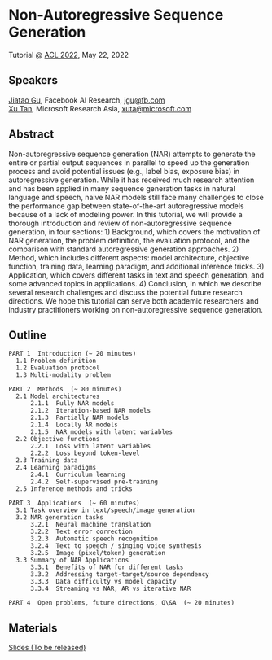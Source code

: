# Non-Autoregressive Sequence Generation
Tutorial @ [ACL 2022](https://www.2022.aclweb.org/tutorials), May 22, 2022


## Speakers
[Jiatao Gu](https://jiataogu.me/), Facebook AI Research, <jgu@fb.com> <br>
[Xu Tan](https://www.microsoft.com/en-us/research/people/xuta/), Microsoft Research Asia, <xuta@microsoft.com> 



## Abstract
Non-autoregressive sequence generation (NAR) attempts to generate the entire or partial output sequences in parallel to speed up the generation process and avoid potential issues (e.g., label bias, exposure bias) in autoregressive generation. While it has received much research attention and has been applied in many sequence generation tasks in natural language and speech, naive NAR models still face many challenges to close the performance gap between state-of-the-art autoregressive models because of a lack of modeling power. In this tutorial, we will provide a thorough introduction and review of non-autoregressive sequence generation, in four sections: 1) Background, which covers the motivation of NAR generation, the problem definition, the evaluation protocol, and the comparison with standard autoregressive generation approaches. 2) Method, which includes different aspects: model architecture, objective function, training data, learning paradigm, and additional inference tricks. 3) Application, which covers different tasks in text and speech generation, and some advanced topics in applications. 4) Conclusion, in which we describe several research challenges and discuss the potential future research directions. We hope this tutorial can serve both academic researchers and industry practitioners working on non-autoregressive sequence generation. 


## Outline

    PART 1  Introduction (~ 20 minutes) 
      1.1 Problem definition 
      1.2 Evaluation protocol 
      1.3 Multi-modality problem 
      
    PART 2  Methods  (~ 80 minutes) 
      2.1 Model architectures 
          2.1.1  Fully NAR models 
          2.1.2  Iteration-based NAR models 
          2.1.3  Partially NAR models 
          2.1.4  Locally AR models 
          2.1.5  NAR models with latent variables 
      2.2 Objective functions 
          2.2.1  Loss with latent variables 
          2.2.2  Loss beyond token-level 
      2.3 Training data 
      2.4 Learning paradigms 
          2.4.1  Curriculum learning 
          2.4.2  Self-supervised pre-training 
      2.5 Inference methods and tricks 
      
    PART 3  Applications  (~ 60 minutes) 
      3.1 Task overview in text/speech/image generation
      3.2 NAR generation tasks     
          3.2.1  Neural machine translation   
          3.2.2  Text error correction
          3.2.3  Automatic speech recognition  
          3.2.4  Text to speech / singing voice synthesis
          3.2.5  Image (pixel/token) generation 
      3.3 Summary of NAR Applications  
          3.3.1  Benefits of NAR for different tasks
          3.3.2  Addressing target-target/source dependency 
          3.3.3  Data difficulty vs model capacity
          3.3.4  Streaming vs NAR, AR vs iterative NAR
          
    PART 4  Open problems, future directions, Q\&A  (~ 20 minutes)
    
## Materials
[Slides (To be released)](TBD)<br>


